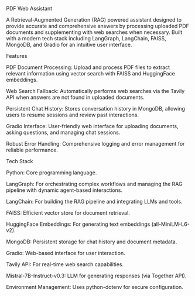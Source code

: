 PDF Web Assistant

A Retrieval-Augmented Generation (RAG) powered assistant designed to provide accurate and comprehensive answers by processing uploaded PDF documents and supplementing with web searches when necessary. Built with a modern tech stack including LangGraph, LangChain, FAISS, MongoDB, and Gradio for an intuitive user interface.

Features





PDF Document Processing: Upload and process PDF files to extract relevant information using vector search with FAISS and HuggingFace embeddings.



Web Search Fallback: Automatically performs web searches via the Tavily API when answers are not found in uploaded documents.



Persistent Chat History: Stores conversation history in MongoDB, allowing users to resume sessions and review past interactions.



Gradio Interface: User-friendly web interface for uploading documents, asking questions, and managing chat sessions.



Robust Error Handling: Comprehensive logging and error management for reliable performance.

Tech Stack





Python: Core programming language.



LangGraph: For orchestrating complex workflows and managing the RAG pipeline with dynamic agent-based interactions.



LangChain: For building the RAG pipeline and integrating LLMs and tools.



FAISS: Efficient vector store for document retrieval.



HuggingFace Embeddings: For generating text embeddings (all-MiniLM-L6-v2).



MongoDB: Persistent storage for chat history and document metadata.



Gradio: Web-based interface for user interaction.



Tavily API: For real-time web search capabilities.



Mistral-7B-Instruct-v0.3: LLM for generating responses (via Together API).



Environment Management: Uses python-dotenv for secure configuration.
